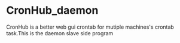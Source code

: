 CronHub_daemon
==============

CronHub is a better web gui crontab for mutiple machines's crontab task.This is the daemon slave side program